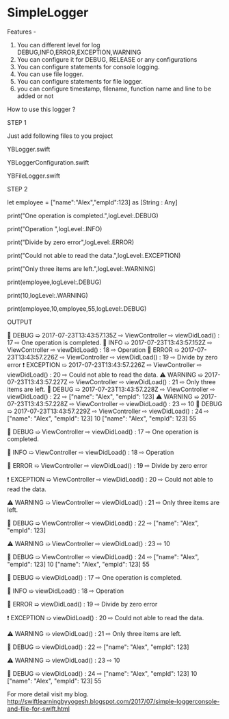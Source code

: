 # SimpleLogger

Features -
1. You can different level for log DEBUG,INFO,ERROR,EXCEPTION,WARNING
2. You can configure it for DEBUG, RELEASE or any configurations
3. You can configure statements for console logging.
4. You can use file logger.
5. You can configure statements for file logger.
6. you can configure timestamp, filename, function name and line to be added or not


How to use this logger ?

STEP 1

Just add following files to you project

YBLogger.swift

YBLoggerConfiguration.swift

YBFileLogger.swift


STEP 2

let employee = ["name":"Alex","empId":123] as [String : Any]

print("One operation is completed.",logLevel:.DEBUG)

print("Operation ",logLevel:.INFO)

print("Divide by zero error",logLevel:.ERROR)

print("Could not able to read the data.",logLevel:.EXCEPTION)

print("Only three items are left.",logLevel:.WARNING)

print(employee,logLevel:.DEBUG)

print(10,logLevel:.WARNING)

print(employee,10,employee,55,logLevel:.DEBUG)


OUTPUT

🔹 DEBUG     ➯ 2017-07-23T13:43:57.135Z ⇨ ViewController ⇨ viewDidLoad() : 17 ⇨ One operation is completed.
🔸 INFO      ➯ 2017-07-23T13:43:57.152Z ⇨ ViewController ⇨ viewDidLoad() : 18 ⇨ Operation
🚫 ERROR     ➯ 2017-07-23T13:43:57.226Z ⇨ ViewController ⇨ viewDidLoad() : 19 ⇨ Divide by zero error
❗️ EXCEPTION ➯ 2017-07-23T13:43:57.226Z ⇨ ViewController ⇨ viewDidLoad() : 20 ⇨ Could not able to read the data.
⚠️ WARNING   ➯ 2017-07-23T13:43:57.227Z ⇨ ViewController ⇨ viewDidLoad() : 21 ⇨ Only three items are left.
🔹 DEBUG     ➯ 2017-07-23T13:43:57.228Z ⇨ ViewController ⇨ viewDidLoad() : 22 ⇨ ["name": "Alex", "empId": 123]
⚠️ WARNING   ➯ 2017-07-23T13:43:57.228Z ⇨ ViewController ⇨ viewDidLoad() : 23 ⇨ 10
🔹 DEBUG     ➯ 2017-07-23T13:43:57.229Z ⇨ ViewController ⇨ viewDidLoad() : 24 ⇨ ["name": "Alex", "empId": 123] 10 ["name": "Alex", "empId": 123] 55





🔹 DEBUG     ➯ ViewController ⇨ viewDidLoad() : 17 ⇨ One operation is completed.

🔸 INFO      ➯ ViewController ⇨ viewDidLoad() : 18 ⇨ Operation 

🚫 ERROR     ➯ ViewController ⇨ viewDidLoad() : 19 ⇨ Divide by zero error

❗️ EXCEPTION ➯ ViewController ⇨ viewDidLoad() : 20 ⇨ Could not able to read the data.

⚠️ WARNING   ➯ ViewController ⇨ viewDidLoad() : 21 ⇨ Only three items are left.

🔹 DEBUG     ➯ ViewController ⇨ viewDidLoad() : 22 ⇨ ["name": "Alex", "empId": 123]

⚠️ WARNING   ➯ ViewController ⇨ viewDidLoad() : 23 ⇨ 10

🔹 DEBUG     ➯ ViewController ⇨ viewDidLoad() : 24 ⇨ ["name": "Alex", "empId": 123] 10 ["name": "Alex", "empId": 123] 55




🔹 DEBUG     ➯ viewDidLoad() : 17 ⇨ One operation is completed.

🔸 INFO      ➯ viewDidLoad() : 18 ⇨ Operation 

🚫 ERROR     ➯ viewDidLoad() : 19 ⇨ Divide by zero error

❗️ EXCEPTION ➯ viewDidLoad() : 20 ⇨ Could not able to read the data.

⚠️ WARNING   ➯ viewDidLoad() : 21 ⇨ Only three items are left.

🔹 DEBUG     ➯ viewDidLoad() : 22 ⇨ ["name": "Alex", "empId": 123]

⚠️ WARNING   ➯ viewDidLoad() : 23 ⇨ 10

🔹 DEBUG     ➯ viewDidLoad() : 24 ⇨ ["name": "Alex", "empId": 123] 10 ["name": "Alex", "empId": 123] 55




For more detail visit my blog. http://swiftlearningbyyogesh.blogspot.com/2017/07/simple-loggerconsole-and-file-for-swift.html

